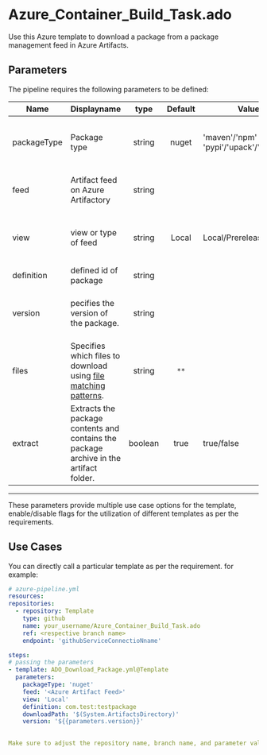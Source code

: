 # Azure_Container_Build_Task.ado

Use this Azure template to download a package from a package management feed in Azure Artifacts.

## Parameters

The pipeline requires the following parameters to be defined:


| Name  | Displayname | type | Default | Values | Opional/Required | Comments |
| ------------- | ------------- | :-------------: | :-------------: | ------------- | :-------------: | ------------- |
| packageType | Package type | string | nuget |'maven'/'npm' / 'nuget'/ 'pypi'/'upack'/'cargo' | Required | Allowed values: maven, npm, nuget, pypi (Python), upack (Universal), cargo|
| feed | Artifact feed on Azure Artifactory | string | | | Required | For project-scoped feeds, the format is `projectID/feedID`.  |
| view  | view or type of feed| string | Local | Local/Prerelease/Release | OPtional | Specifies a view that only uses versions promoted to that specific view. |
| definition | defined id of package  | string |  |  | Required | Can also be package name |
| version  | pecifies the version of the package. | string |  | | Required |  Use `latest` to download the latest version of the package at runtime. |
| files | Specifies which files to download using [file matching patterns](https://go.microsoft.com/fwlink/?linkid=2086953). | string | `**` | | Optional | when `packageType = maven / pypi / upack |
| extract | Extracts the package contents and contains the package archive in the artifact folder. | boolean |true| true/false | Optional | when `packageType = nuget / npm |

--------------------------------------------------------------------------------------------------------------------------------------------------

These parameters provide multiple use case options for the template, enable/disable flags for the utilization of different templates as per the requirements.

## Use Cases

You can directly call a particular template as per the requirement. for example: 

  ```yaml
  # azure-pipeline.yml
  resources:
  repositories:
    - repository: Template
      type: github
      name: your_username/Azure_Container_Build_Task.ado
      ref: <respective branch name>
      endpoint: 'githubServiceConnectioNname'

  steps:
  # passing the parameters
  - template: ADO_Download_Package.yml@Template
    parameters:
      packageType: 'nuget'      
      feed: '<Azure Artifact Feed>'     
      view: 'Local'    
      definition: com.test:testpackage 
      downloadPath: '$(System.ArtifactsDirectory)'     
      version: '${{parameters.version}}'   
        
  
Make sure to adjust the repository name, branch name, and parameter values according to your project's requirements.